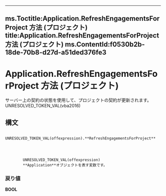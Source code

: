 

---
ms.Toctitle:Application.RefreshEngagementsForProject 方法 (プロジェクト)
title:Application.RefreshEngagementsForProject 方法 (プロジェクト)
ms.ContentId:f0530b2b-18de-70b8-d27d-a51ded376fe3
---
# Application.RefreshEngagementsForProject 方法 (プロジェクト)




サーバー上の契約の状態を使用して、プロジェクトの契約が更新されます。UNRESOLVED_TOKEN_VAL(vba2016)

## 構文

            UNRESOLVED_TOKEN_VAL(offexpression).**RefreshEngagementsForProject**




            UNRESOLVED_TOKEN_VAL(offexpression)
            **Application**オブジェクトを表す変数です。

### 戻り値
**BOOL**






